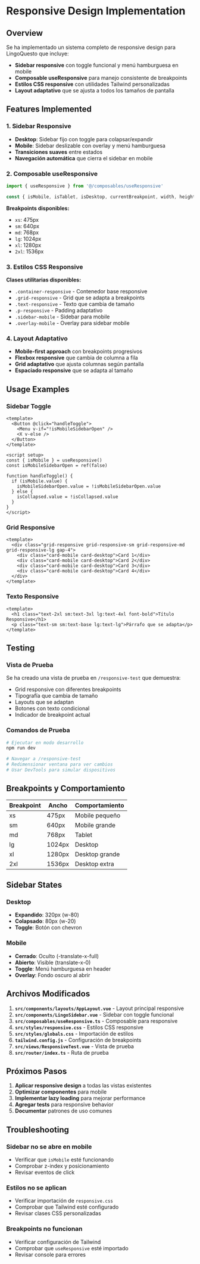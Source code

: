 # Responsive Design Implementation

## Overview

Se ha implementado un sistema completo de responsive design para LingoQuesto que incluye:

- **Sidebar responsive** con toggle funcional y menú hamburguesa en mobile
- **Composable useResponsive** para manejo consistente de breakpoints
- **Estilos CSS responsive** con utilidades Tailwind personalizadas
- **Layout adaptativo** que se ajusta a todos los tamaños de pantalla

## Features Implemented

### 1. Sidebar Responsive

- **Desktop**: Sidebar fijo con toggle para colapsar/expandir
- **Mobile**: Sidebar deslizable con overlay y menú hamburguesa
- **Transiciones suaves** entre estados
- **Navegación automática** que cierra el sidebar en mobile

### 2. Composable useResponsive

```typescript
import { useResponsive } from '@/composables/useResponsive'

const { isMobile, isTablet, isDesktop, currentBreakpoint, width, height } = useResponsive()
```

**Breakpoints disponibles:**

- `xs`: 475px
- `sm`: 640px
- `md`: 768px
- `lg`: 1024px
- `xl`: 1280px
- `2xl`: 1536px

### 3. Estilos CSS Responsive

**Clases utilitarias disponibles:**

- `.container-responsive` - Contenedor base responsive
- `.grid-responsive` - Grid que se adapta a breakpoints
- `.text-responsive` - Texto que cambia de tamaño
- `.p-responsive` - Padding adaptativo
- `.sidebar-mobile` - Sidebar para mobile
- `.overlay-mobile` - Overlay para sidebar mobile

### 4. Layout Adaptativo

- **Mobile-first approach** con breakpoints progresivos
- **Flexbox responsive** que cambia de columna a fila
- **Grid adaptativo** que ajusta columnas según pantalla
- **Espaciado responsive** que se adapta al tamaño

## Usage Examples

### Sidebar Toggle

```vue
<template>
  <Button @click="handleToggle">
    <Menu v-if="!isMobileSidebarOpen" />
    <X v-else />
  </Button>
</template>

<script setup>
const { isMobile } = useResponsive()
const isMobileSidebarOpen = ref(false)

function handleToggle() {
  if (isMobile.value) {
    isMobileSidebarOpen.value = !isMobileSidebarOpen.value
  } else {
    isCollapsed.value = !isCollapsed.value
  }
}
</script>
```

### Grid Responsive

```vue
<template>
  <div class="grid-responsive grid-responsive-sm grid-responsive-md grid-responsive-lg gap-4">
    <div class="card-mobile card-desktop">Card 1</div>
    <div class="card-mobile card-desktop">Card 2</div>
    <div class="card-mobile card-desktop">Card 3</div>
    <div class="card-mobile card-desktop">Card 4</div>
  </div>
</template>
```

### Texto Responsive

```vue
<template>
  <h1 class="text-2xl sm:text-3xl lg:text-4xl font-bold">Título Responsive</h1>
  <p class="text-sm sm:text-base lg:text-lg">Párrafo que se adapta</p>
</template>
```

## Testing

### Vista de Prueba

Se ha creado una vista de prueba en `/responsive-test` que demuestra:

- Grid responsive con diferentes breakpoints
- Tipografía que cambia de tamaño
- Layouts que se adaptan
- Botones con texto condicional
- Indicador de breakpoint actual

### Comandos de Prueba

```bash
# Ejecutar en modo desarrollo
npm run dev

# Navegar a /responsive-test
# Redimensionar ventana para ver cambios
# Usar DevTools para simular dispositivos
```

## Breakpoints y Comportamiento

| Breakpoint | Ancho  | Comportamiento |
| ---------- | ------ | -------------- |
| xs         | 475px  | Mobile pequeño |
| sm         | 640px  | Mobile grande  |
| md         | 768px  | Tablet         |
| lg         | 1024px | Desktop        |
| xl         | 1280px | Desktop grande |
| 2xl        | 1536px | Desktop extra  |

## Sidebar States

### Desktop

- **Expandido**: 320px (w-80)
- **Colapsado**: 80px (w-20)
- **Toggle**: Botón con chevron

### Mobile

- **Cerrado**: Oculto (-translate-x-full)
- **Abierto**: Visible (translate-x-0)
- **Toggle**: Menú hamburguesa en header
- **Overlay**: Fondo oscuro al abrir

## Archivos Modificados

1. **`src/components/layouts/AppLayout.vue`** - Layout principal responsive
2. **`src/components/LingoSidebar.vue`** - Sidebar con toggle funcional
3. **`src/composables/useResponsive.ts`** - Composable para responsive
4. **`src/styles/responsive.css`** - Estilos CSS responsive
5. **`src/styles/globals.css`** - Importación de estilos
6. **`tailwind.config.js`** - Configuración de breakpoints
7. **`src/views/ResponsiveTest.vue`** - Vista de prueba
8. **`src/router/index.ts`** - Ruta de prueba

## Próximos Pasos

1. **Aplicar responsive design** a todas las vistas existentes
2. **Optimizar componentes** para mobile
3. **Implementar lazy loading** para mejorar performance
4. **Agregar tests** para responsive behavior
5. **Documentar** patrones de uso comunes

## Troubleshooting

### Sidebar no se abre en mobile

- Verificar que `isMobile` esté funcionando
- Comprobar z-index y posicionamiento
- Revisar eventos de click

### Estilos no se aplican

- Verificar importación de `responsive.css`
- Comprobar que Tailwind esté configurado
- Revisar clases CSS personalizadas

### Breakpoints no funcionan

- Verificar configuración de Tailwind
- Comprobar que `useResponsive` esté importado
- Revisar console para errores
